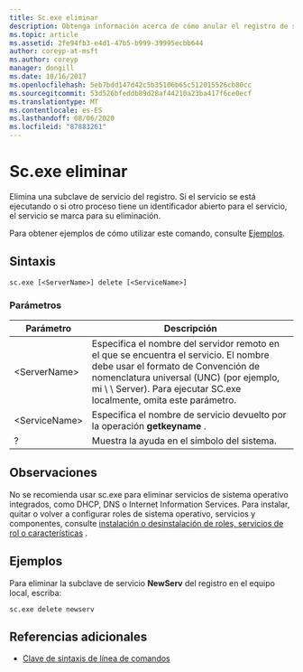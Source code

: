 ```yaml
---
title: Sc.exe eliminar
description: Obtenga información acerca de cómo anular el registro de servicios con la utilidad sc.exe
ms.topic: article
ms.assetid: 2fe94fb3-e4d1-47b5-b999-39995ecbb644
author: coreyp-at-msft
ms.author: coreyp
manager: dongill
ms.date: 10/16/2017
ms.openlocfilehash: 5eb7bdd147d42c5b35106b65c512015526cb80cc
ms.sourcegitcommit: 53d526bfeddb89d28af44210a23ba417f6ce0ecf
ms.translationtype: MT
ms.contentlocale: es-ES
ms.lasthandoff: 08/06/2020
ms.locfileid: "87883261"
---
```

# <a name="scexe-delete"></a>Sc.exe eliminar

Elimina una subclave de servicio del registro. Si el servicio se está ejecutando o si otro proceso tiene un identificador abierto para el servicio, el servicio se marca para su eliminación.

Para obtener ejemplos de cómo utilizar este comando, consulte [Ejemplos](#examples).

## <a name="syntax"></a>Sintaxis

```
sc.exe [<ServerName>] delete [<ServiceName>]
```

### <a name="parameters"></a>Parámetros

|Parámetro|Descripción|
|---------|-----------|
|\<ServerName>|Especifica el nombre del servidor remoto en el que se encuentra el servicio. El nombre debe usar el formato de Convención de nomenclatura universal (UNC) (por ejemplo, mi \\ \\ Server). Para ejecutar SC.exe localmente, omita este parámetro.|
|\<ServiceName>|Especifica el nombre de servicio devuelto por la operación **getkeyname** .|
|?|Muestra la ayuda en el símbolo del sistema.|

## <a name="remarks"></a>Observaciones

No se recomienda usar sc.exe para eliminar servicios de sistema operativo integrados, como DHCP, DNS o Internet Information Services. Para instalar, quitar o volver a configurar roles de sistema operativo, servicios y componentes, consulte [instalación o desinstalación de roles, servicios de rol o características](/WindowsServerDocs/administration/server-manager/install-or-uninstall-roles-role-services-or-features.md) .

## <a name="examples"></a>Ejemplos

Para eliminar la subclave de servicio **NewServ** del registro en el equipo local, escriba:
```
sc.exe delete newserv
```

## <a name="additional-references"></a>Referencias adicionales

- [Clave de sintaxis de línea de comandos](command-line-syntax-key.md)
